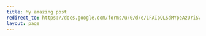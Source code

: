 ```yaml
---
title: My amazing post
redirect_to: https://docs.google.com/forms/u/0/d/e/1FAIpQLSdMYpeAzUriSWXkK-jJxjbROVBH9Bi4iUnZumpakMklrlVg2A/formResponse
layout: page
---
```


